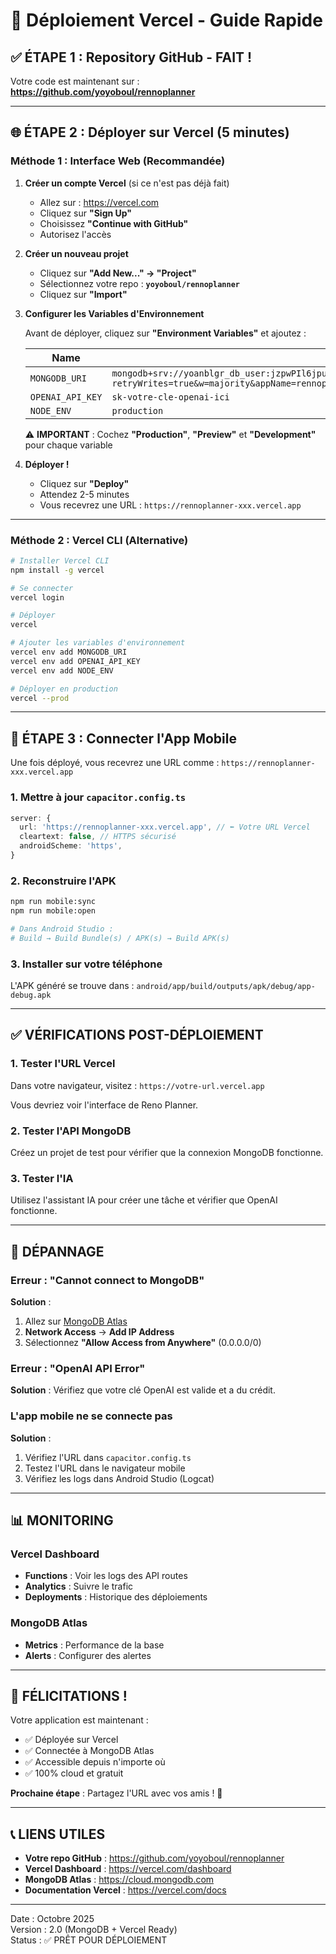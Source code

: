 # 🚀 Déploiement Vercel - Guide Rapide

## ✅ ÉTAPE 1 : Repository GitHub - FAIT !

Votre code est maintenant sur : **https://github.com/yoyoboul/rennoplanner**

---

## 🌐 ÉTAPE 2 : Déployer sur Vercel (5 minutes)

### Méthode 1 : Interface Web (Recommandée)

1. **Créer un compte Vercel** (si ce n'est pas déjà fait)
   - Allez sur : https://vercel.com
   - Cliquez sur **"Sign Up"**
   - Choisissez **"Continue with GitHub"**
   - Autorisez l'accès

2. **Créer un nouveau projet**
   - Cliquez sur **"Add New..." → "Project"**
   - Sélectionnez votre repo : **`yoyoboul/rennoplanner`**
   - Cliquez sur **"Import"**

3. **Configurer les Variables d'Environnement**
   
   Avant de déployer, cliquez sur **"Environment Variables"** et ajoutez :

   | Name | Value |
   |------|-------|
   | `MONGODB_URI` | `mongodb+srv://yoanblgr_db_user:jzpwPIl6jpuLUfXT@rennoplanner.yodgdjd.mongodb.net/renoplanner?retryWrites=true&w=majority&appName=rennoplanner` |
   | `OPENAI_API_KEY` | `sk-votre-cle-openai-ici` |
   | `NODE_ENV` | `production` |

   ⚠️ **IMPORTANT** : Cochez **"Production"**, **"Preview"** et **"Development"** pour chaque variable

4. **Déployer !**
   - Cliquez sur **"Deploy"**
   - Attendez 2-5 minutes
   - Vous recevrez une URL : `https://rennoplanner-xxx.vercel.app`

---

### Méthode 2 : Vercel CLI (Alternative)

```bash
# Installer Vercel CLI
npm install -g vercel

# Se connecter
vercel login

# Déployer
vercel

# Ajouter les variables d'environnement
vercel env add MONGODB_URI
vercel env add OPENAI_API_KEY
vercel env add NODE_ENV

# Déployer en production
vercel --prod
```

---

## 📱 ÉTAPE 3 : Connecter l'App Mobile

Une fois déployé, vous recevrez une URL comme : `https://rennoplanner-xxx.vercel.app`

### 1. Mettre à jour `capacitor.config.ts`

```typescript
server: {
  url: 'https://rennoplanner-xxx.vercel.app', // ⬅️ Votre URL Vercel
  cleartext: false, // HTTPS sécurisé
  androidScheme: 'https',
}
```

### 2. Reconstruire l'APK

```bash
npm run mobile:sync
npm run mobile:open

# Dans Android Studio :
# Build → Build Bundle(s) / APK(s) → Build APK(s)
```

### 3. Installer sur votre téléphone

L'APK généré se trouve dans :
`android/app/build/outputs/apk/debug/app-debug.apk`

---

## ✅ VÉRIFICATIONS POST-DÉPLOIEMENT

### 1. Tester l'URL Vercel

Dans votre navigateur, visitez : `https://votre-url.vercel.app`

Vous devriez voir l'interface de Reno Planner.

### 2. Tester l'API MongoDB

Créez un projet de test pour vérifier que la connexion MongoDB fonctionne.

### 3. Tester l'IA

Utilisez l'assistant IA pour créer une tâche et vérifier que OpenAI fonctionne.

---

## 🔧 DÉPANNAGE

### Erreur : "Cannot connect to MongoDB"

**Solution** :
1. Allez sur [MongoDB Atlas](https://cloud.mongodb.com)
2. **Network Access** → **Add IP Address**
3. Sélectionnez **"Allow Access from Anywhere"** (0.0.0.0/0)

### Erreur : "OpenAI API Error"

**Solution** :
Vérifiez que votre clé OpenAI est valide et a du crédit.

### L'app mobile ne se connecte pas

**Solution** :
1. Vérifiez l'URL dans `capacitor.config.ts`
2. Testez l'URL dans le navigateur mobile
3. Vérifiez les logs dans Android Studio (Logcat)

---

## 📊 MONITORING

### Vercel Dashboard

- **Functions** : Voir les logs des API routes
- **Analytics** : Suivre le trafic
- **Deployments** : Historique des déploiements

### MongoDB Atlas

- **Metrics** : Performance de la base
- **Alerts** : Configurer des alertes

---

## 🎉 FÉLICITATIONS !

Votre application est maintenant :
- ✅ Déployée sur Vercel
- ✅ Connectée à MongoDB Atlas
- ✅ Accessible depuis n'importe où
- ✅ 100% cloud et gratuit

**Prochaine étape** : Partagez l'URL avec vos amis ! 🚀

---

## 📞 LIENS UTILES

- **Votre repo GitHub** : https://github.com/yoyoboul/rennoplanner
- **Vercel Dashboard** : https://vercel.com/dashboard
- **MongoDB Atlas** : https://cloud.mongodb.com
- **Documentation Vercel** : https://vercel.com/docs

---

Date : Octobre 2025  
Version : 2.0 (MongoDB + Vercel Ready)  
Status : ✅ PRÊT POUR DÉPLOIEMENT
